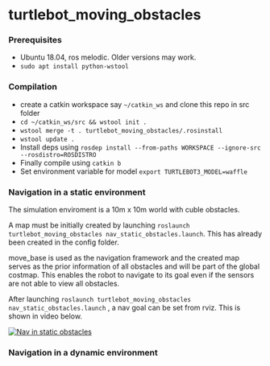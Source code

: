 # turtlebot_moving_obstacles

### Prerequisites

- Ubuntu 18.04, ros melodic. Older versions may work.
- ```sudo apt install python-wstool```

### Compilation
- create a catkin workspace say ```~/catkin_ws``` and clone this repo in src folder
- ```cd ~/catkin_ws/src && wstool init .```
- ```wstool merge -t . turtlebot_moving_obstacles/.rosinstall```
- ```wstool update .```
- Install deps using ```rosdep install --from-paths WORKSPACE --ignore-src --rosdistro=ROSDISTRO```
- Finally compile using ```catkin b```
- Set environment variable for model ```export TURTLEBOT3_MODEL=waffle```

### Navigation in a static environment
The simulation enviroment is a 10m x 10m world with cuble obstacles.

A map must be initially created by launching ```roslaunch turtlebot_moving_obstacles nav_static_obstacles.launch```. This has already been created in the config folder. 

move_base is used as the navigation framework and the created map serves as the prior information of all obstacles and will be part of the global costmap. This enables the robot to navigate to its goal even if the sensors are not able to view all obstacles. 

After launching ```roslaunch turtlebot_moving_obstacles nav_static_obstacles.launch``` , a nav goal can be set from rviz. This is shown in video below.

[![Nav in static obstacles](https://img.youtube.com/vi/riDBhGZQAwY/0.jpg)](https://www.youtube.com/watch?v=riDBhGZQAwY)

### Navigation in a dynamic environment